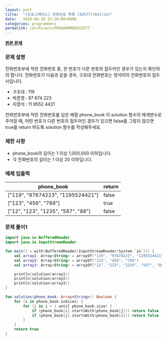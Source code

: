 ```yaml
---
layout: post
title:  "[프로그래머스] 전화번호 목록 (42577)(Kotlin)"
date:   2020-06-30 15:26:00+0900
categories: programmers
permalink: /archivers/PROGRAMMERS42577
---
```


**[원본 문제](https://programmers.co.kr/learn/courses/30/lessons/42577)**

### 문제 설명

전화번호부에 적힌 전화번호 중, 한 번호가 다른 번호의 접두어인 경우가 있는지 확인하려 합니다.
전화번호가 다음과 같을 경우, 구조대 전화번호는 영석이의 전화번호의 접두사입니다.

  * 구조대 : 119
  * 박준영 : 97 674 223
  * 지영석 : 11 9552 4421

전화번호부에 적힌 전화번호를 담은 배열 phone_book 이 solution 함수의 매개변수로 주어질 때, 어떤 번호가 다른 번호의 접두어인 경우가 있으면 false를 그렇지 않으면 true를 return 하도록 solution 함수를 작성해주세요.

### 제한 사항

  * phone_book의 길이는 1 이상 1,000,000 이하입니다.
  * 각 전화번호의 길이는 1 이상 20 이하입니다.

### 예제 입출력

|phone_book|return|
|-----|-----|
|["119", "97674223", "1195524421"]|false|
|["123", "456", "789"]|true|
|["12", "123", "1235", "567", "88"]|false|

### 문제 풀이1

```kotlin
import java.io.BufferedReader
import java.io.InputStreamReader

fun main() = with(BufferedReader(InputStreamReader(System.`in`))) {
    val array1: Array<String> = arrayOf("119", "97674223", "1195524421")
    val array2: Array<String> = arrayOf("123", "456", "789")
    val array3: Array<String> = arrayOf("12", "123", "1235", "567", "88")

    println(solution(array1))
    println(solution(array2))
    println(solution(array3))
}

fun solution(phone_book: Array<String>): Boolean {
    for (i in phone_book.indices) {
        for (j in i + 1 until phone_book.size) {
            if (phone_book[i].startsWith(phone_book[j])) return false
            if (phone_book[j].startsWith(phone_book[i])) return false
        }
    }
    return true
}
```
